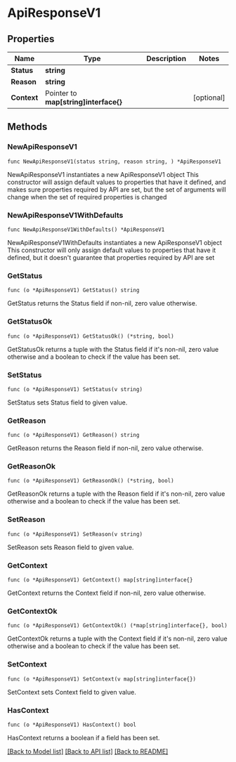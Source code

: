 # ApiResponseV1

## Properties

Name | Type | Description | Notes
------------ | ------------- | ------------- | -------------
**Status** | **string** |  | 
**Reason** | **string** |  | 
**Context** | Pointer to **map[string]interface{}** |  | [optional] 

## Methods

### NewApiResponseV1

`func NewApiResponseV1(status string, reason string, ) *ApiResponseV1`

NewApiResponseV1 instantiates a new ApiResponseV1 object
This constructor will assign default values to properties that have it defined,
and makes sure properties required by API are set, but the set of arguments
will change when the set of required properties is changed

### NewApiResponseV1WithDefaults

`func NewApiResponseV1WithDefaults() *ApiResponseV1`

NewApiResponseV1WithDefaults instantiates a new ApiResponseV1 object
This constructor will only assign default values to properties that have it defined,
but it doesn't guarantee that properties required by API are set

### GetStatus

`func (o *ApiResponseV1) GetStatus() string`

GetStatus returns the Status field if non-nil, zero value otherwise.

### GetStatusOk

`func (o *ApiResponseV1) GetStatusOk() (*string, bool)`

GetStatusOk returns a tuple with the Status field if it's non-nil, zero value otherwise
and a boolean to check if the value has been set.

### SetStatus

`func (o *ApiResponseV1) SetStatus(v string)`

SetStatus sets Status field to given value.


### GetReason

`func (o *ApiResponseV1) GetReason() string`

GetReason returns the Reason field if non-nil, zero value otherwise.

### GetReasonOk

`func (o *ApiResponseV1) GetReasonOk() (*string, bool)`

GetReasonOk returns a tuple with the Reason field if it's non-nil, zero value otherwise
and a boolean to check if the value has been set.

### SetReason

`func (o *ApiResponseV1) SetReason(v string)`

SetReason sets Reason field to given value.


### GetContext

`func (o *ApiResponseV1) GetContext() map[string]interface{}`

GetContext returns the Context field if non-nil, zero value otherwise.

### GetContextOk

`func (o *ApiResponseV1) GetContextOk() (*map[string]interface{}, bool)`

GetContextOk returns a tuple with the Context field if it's non-nil, zero value otherwise
and a boolean to check if the value has been set.

### SetContext

`func (o *ApiResponseV1) SetContext(v map[string]interface{})`

SetContext sets Context field to given value.

### HasContext

`func (o *ApiResponseV1) HasContext() bool`

HasContext returns a boolean if a field has been set.


[[Back to Model list]](../README.md#documentation-for-models) [[Back to API list]](../README.md#documentation-for-api-endpoints) [[Back to README]](../README.md)


